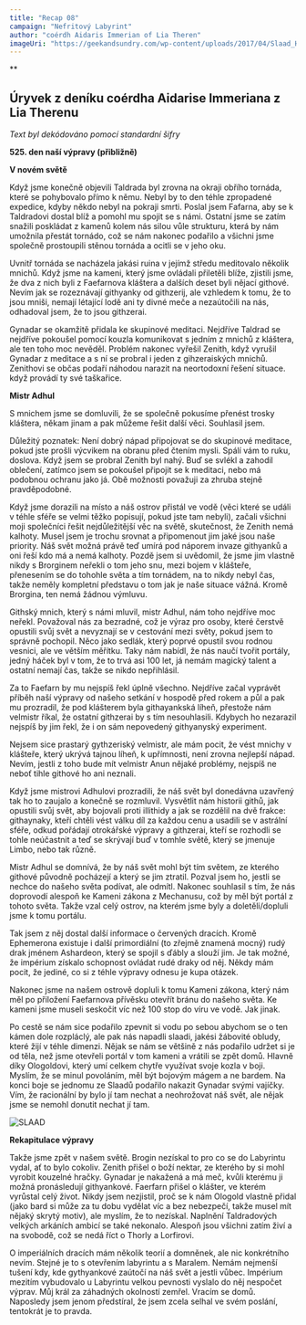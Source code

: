 ```yaml
---
title: "Recap 08"
campaign: "Nefritový Labyrint"
author: "coérdh Aidaris Immerian of Lia Theren"
imageUri: "https://geekandsundry.com/wp-content/uploads/2017/04/Slaad_Header.jpg"
---
```

**

## Úryvek z deníku coérdha Aidarise Immeriana z Lia Therenu



*Text byl dekódováno pomocí standardní šifry*

  

**525. den naší výpravy (přibližně)**

  
  

**V novém světě**

  
  

Když jsme konečně objevili Taldrada byl zrovna na okraji obřího tornáda, které se pohybovalo přímo k němu. Nebyl by to den téhle zpropadené expedice, kdyby někdo nebyl na pokraji smrti. Poslal jsem Fafarna, aby se k Taldradovi dostal blíž a pomohl mu spojit se s námi. Ostatní jsme se zatím snažili poskládat z kamenů kolem nás silou vůle strukturu, která by nám umožnila přestát tornádo, což se nám nakonec podařilo a všichni jsme společně prostoupili stěnou tornáda a ocitli se v jeho oku.

  
  

Uvnitř tornáda se nacházela jakási ruina v jejímž středu meditovalo několik mnichů. Když jsme na kameni, který jsme ovládali přiletěli blíže, zjistili jsme, že dva z nich byli z Faefarnova kláštera a dalších deset byli nějací githové. Nevím jak se rozeznávají githyanky od githzerij, ale vzhledem k tomu, že to jsou mniši, nemají létající lodě ani ty divné meče a nezaútočili na nás, odhadoval jsem, že to jsou githzerai.

  
  

Gynadar se okamžitě přidala ke skupinové meditaci. Nejdříve Taldrad se nejdříve pokoušel pomocí kouzla komunikovat s jedním z mnichů z kláštera, ale ten toho moc nevěděl. Problém nakonec vyřešil Zenith, když vyrušil Gynadar z meditace a s ní se probral i jeden z gihzeraiských mnichů. Zenithovi se občas podaří náhodou narazit na neortodoxní řešení situace. když provádí ty své taškařice.

  
  
  

**Mistr Adhul**

  
  

S mnichem jsme se domluvili, že se společně pokusíme přenést trosky kláštera, někam jinam a pak můžeme řešit další věci. Souhlasil jsem.

Důležitý poznatek: Není dobrý nápad připojovat se do skupinové meditace, pokud jste prošli výcvikem na obranu před čtením mysli. Spálí vám to ruku, doslova. Když jsem se probral Zenith byl nahý. Buď se svlékl a zahodil oblečení, zatímco jsem se pokoušel připojit se k meditaci, nebo má podobnou ochranu jako já. Obě možnosti považuji za zhruba stejně pravděpodobné.

  
  

Když jsme dorazili na místo a náš ostrov přistál ve vodě (věci které se událi v téhle sféře se velmi těžko popisují, pokud jste tam nebyli), začali všichni moji společníci řešit nejdůležitější věc na světě, skutečnost, že Zenith nemá kalhoty. Musel jsem je trochu srovnat a připomenout jim jaké jsou naše priority. Náš svět možná právě teď umírá pod náporem invaze githyanků a oni řeší kdo má a nemá kalhoty. Pozdě jsem si uvědomil, že jsme jim vlastně nikdy s Brorginem neřekli o tom jeho snu, mezi bojem v klášteře, přenesením se do tohohle světa a tím tornádem, na to nikdy nebyl čas, takže neměly kompletní představu o tom jak je naše situace vážná. Kromě Brorgina, ten nemá žádnou výmluvu.

  
  

Githský mnich, který s námi mluvil, mistr Adhul, nám toho nejdříve moc neřekl. Považoval nás za bezradné, což je výraz pro osoby, které čerstvě opustili svůj svět a nevyznají se v cestování mezi světy, pokud jsem to správně pochopil. Něco jako sedlák, který poprvé opustil svou rodnou vesnici, ale ve větším měřítku. Taky nám nabídl, že nás naučí tvořit portály, jedný háček byl v tom, že to trvá asi 100 let, já nemám magický talent a ostatní nemají čas, takže se nikdo nepřihlásil.

  
  

Za to Faefarn by mu nejspíš řekl úplně všechno. Nejdříve začal vyprávět příběh naší výpravy od našeho setkání v hospodě před rokem a půl a pak mu prozradil, že pod klášterem byla githayankská líheň, přestože nám velmistr říkal, že ostatní githzerai by s tím nesouhlasili. Kdybych ho nezarazil nejspíš by jim řekl, že i on sám nepovedený githyanyský experiment.

  
  

Nejsem sice prastarý gythzeriský velmistr, ale mám pocit, že vést mnichy v klášteře, který ukrývá tajnou líheň, k upřímnosti, není zrovna nejlepší nápad. Nevím, jestli z toho bude mít velmistr Anun nějaké problémy, nejspíš ne neboť tihle githové ho ani neznali.

  
  

Když jsme mistrovi Adhulovi prozradili, že náš svět byl donedávna uzavřený tak ho to zaujalo a konečně se rozmluvil. Vysvětlit nám historii githů, jak opustili svůj svět, aby bojovali proti illithidy a jak se rozdělil na dvě frakce: githaynaky, kteří chtěli vést válku díl za každou cenu a usadili se v astrální sféře, odkud pořádají otrokářské výpravy a githzerai, kteří se rozhodli se tohle neúčastnit a teď se skrývají buď v tomhle světě, který se jmenuje Limbo, nebo tak různě.

  
  

Mistr Adhul se domnívá, že by náš svět mohl být tím světem, ze kterého githové původně pocházejí a který se jim ztratil. Pozval jsem ho, jestli se nechce do našeho světa podívat, ale odmítl. Nakonec souhlasil s tím, že nás doprovodí alespoň ke Kameni zákona z Mechanusu, což by měl být portál z tohoto světa. Takže vzal celý ostrov, na kterém jsme byly a doletěli/dopluli jsme k tomu portálu.

  
  

Tak jsem z něj dostal další informace o červených dracích. Kromě Ephemerona existuje i další primordiální (to zřejmě znamená mocný) rudý drak jménem Ashardeon, který se spojil s ďábly a slouží jim. Je tak možné, že impérium získalo schopnost ovládat rudé draky od něj. Někdy mám pocit, že jediné, co si z téhle výpravy odnesu je kupa otázek.

  
  

Nakonec jsme na našem ostrově dopluli k tomu Kameni zákona, který nám měl po přiložení Faefarnova přívěsku otevřít bránu do našeho světa. Ke kameni jsme museli seskočit víc než 100 stop do víru ve vodě. Jak jinak.

  
  

Po cestě se nám sice podařilo zpevnit si vodu po sebou abychom se o ten kámen dole rozpláclý, ale pak nás napadli slaadi, jakési žábovité obludy, které žijí v téhle dimenzi. Nějak se nám se většině z nás podařilo udržet si je od těla, než jsme otevřeli portál v tom kameni a vrátili se zpět domů. Hlavně díky Ologoldovi, který umí celkem chytře využívat svoje kozla v boji. Myslím, že se minul povoláním, měl být bojovým mágem a ne bardem. Na konci boje se jednomu ze Slaadů podařilo nakazit Gynadar svými vajíčky. Vím, že racionální by bylo jí tam nechat a neohrožovat náš svět, ale nějak jsme se nemohl donutit nechat jí tam.

 ![SLAAD](https://geekandsundry.com/wp-content/uploads/2017/04/Slaad_Header.jpg)
 
  

**Rekapitulace výpravy**

  
  

Takže jsme zpět v našem světě. Brogin nezískal to pro co se do Labyrintu vydal, ať to bylo cokoliv. Zenith přišel o boží nektar, ze kterého by si mohl vyrobit kouzelné hračky. Gynadar je nakažená a má meč, kvůli kterému ji možná pronásledují githyankové. Faerfarn přišel o klášter, ve kterém vyrůstal celý život. Nikdy jsem nezjistil, proč se k nám Ologold vlastně přidal (jako bard si může za tu dobu vydělat víc a bez nebezpečí, takže musel mít nějaký skrytý motiv), ale myslím, že to nezískal. Naplnění Taldradových velkých arkáních ambicí se také nekonalo. Alespoň jsou všichni zatím živí a na svobodě, což se nedá říct o Thorly a Lorfirovi.

  
  

O imperiálních dracích mám několik teorií a domněnek, ale nic konkrétního nevím. Stejné je to s otevřením labyrintu a s Maralem. Nemám nejmenší tušení kdy, kde gythyankové zaútočí na náš svět a jestli vůbec. Impérium mezitím vybudovalo u Labyrintu velkou pevnosti vyslalo do něj nespočet výprav. Můj král za záhadných okolností zemřel. Vracím se domů. Naposledy jsem jenom předstíral, že jsem zcela selhal ve svém poslání, tentokrát je to pravda. 
